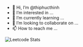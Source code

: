 - 👋 Hi, I’m @thiphucthinh
- 👀 I’m interested in ...
- 🌱 I’m currently learning ...
- 💞️ I’m looking to collaborate on ...
- 📫 How to reach me ...

<!---
thiphucthinh/thiphucthinh is a ✨ special ✨ repository because its `README.md` (this file) appears on your GitHub profile.
You can click the Preview link to take a look at your changes.
--->

![Leetcode Stats](https://leetcard.jacoblin.cool/JacobLinCool?theme=dark)

